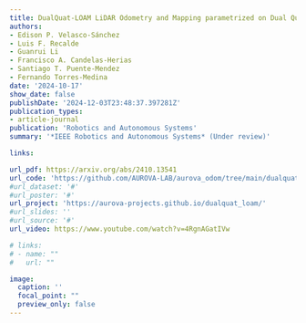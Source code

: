 ```yaml
---
title: DualQuat-LOAM LiDAR Odometry and Mapping parametrized on Dual Quaternions
authors:
- Edison P. Velasco-Sánchez
- Luis F. Recalde
- Guanrui Li
- Francisco A. Candelas-Herias
- Santiago T. Puente-Mendez
- Fernando Torres-Medina
date: '2024-10-17'
show_date: false
publishDate: '2024-12-03T23:48:37.397281Z'
publication_types:
- article-journal
publication: 'Robotics and Autonomous Systems'
summary: '*IEEE Robotics and Autonomous Systems* (Under review)'

links:

url_pdf: https://arxiv.org/abs/2410.13541
url_code: 'https://github.com/AUROVA-LAB/aurova_odom/tree/main/dualquat_LOAM'
#url_dataset: '#'
#url_poster: '#'
url_project: 'https://aurova-projects.github.io/dualquat_loam/'
#url_slides: ''
#url_source: '#'
url_video: https://www.youtube.com/watch?v=4RgnAGatIVw

# links:
# - name: ""
#   url: ""

image:
  caption: ''
  focal_point: ""
  preview_only: false
---
```

